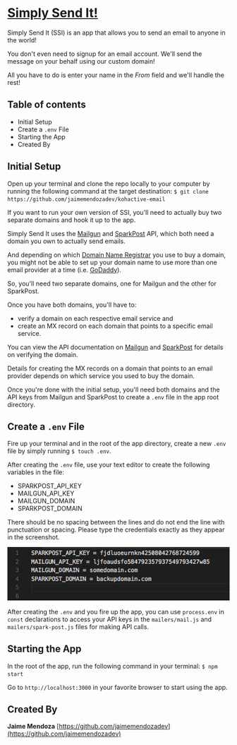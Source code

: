 # [Simply Send It!](https://github.com/jaimemendozadev/kohactive-email)


Simply Send It (SSI) is an app that allows you to send an email to anyone in the  world!

You don't even need to signup for an email account. We'll send the message on your behalf using our custom domain!

All you have to do is enter your name in the <em>From</em> field and we'll handle the rest!


## Table of contents

- Initial Setup
- Create a `.env` File
- Starting the App
- Created By

## Initial Setup

Open up your terminal and clone the repo locally to your computer by running the following command at the target destination: `$ git clone https://github.com/jaimemendozadev/kohactive-email`

If you want to run your own version of SSI, you'll need to actually buy two separate domains and hook it up to the app.

Simply Send It uses the [Mailgun](https://www.mailgun.com/) and [SparkPost](https://www.sparkpost.com/) API, which both need a domain you own to actually send emails.

And depending on which [Domain Name Registrar](https://en.wikipedia.org/wiki/Domain_name_registrar) you use to buy a domain, you might not be able to set up your domain name to use more than one email provider at a time (i.e. [GoDaddy](https://www.godaddy.com/help/add-an-mx-record-19234)).

So, you'll need two separate domains, one for Mailgun and the other for SparkPost. 

Once you have both domains, you'll have to: 

- verify a domain on each respective email service and 
- create an MX record on each domain that points to a specific email service.

You can view the API documentation on [Mailgun](http://mailgun-documentation.readthedocs.io/en/latest/quickstart-sending.html#verify-your-domain) and [SparkPost](https://www.sparkpost.com/docs/getting-started/getting-started-sparkpost/#sending-domain-step-2-verifying-domain-ownership) for details on verifying the domain. 

Details for creating the MX records on a domain that points to an email provider depends on which service you used to buy the domain.

Once you're done with the initial setup, you'll need both domains and the API keys from Mailgun and SparkPost to create a `.env` file in the app root directory.

## Create a `.env` File

Fire up your terminal and in the root of the app directory, create a new `.env` file by simply running `$ touch .env`. 

After creating the `.env` file, use your text editor to create the following variables in the file:

- SPARKPOST_API_KEY
- MAILGUN_API_KEY
- MAILGUN_DOMAIN
- SPARKPOST_DOMAIN

There should be no spacing between the lines and do not end the line with punctuation or spacing. Please type the credentials exactly as they appear in the screenshot. 

  
![.env Screenshot](/img/env-screen-shot.png?raw=true ".env Screenshot ")  

After creating the `.env` and you fire up the app, you can use `process.env` in `const` declarations to access your API keys in the `mailers/mail.js` and `mailers/spark-post.js` files for making API calls.   


## Starting the App

In the root of the app, run the following command in your terminal: `$ npm start`

Go to `http://localhost:3000` in your favorite browser to start using the app. 

## Created By

**Jaime Mendoza**
[https://github.com/jaimemendozadev](https://github.com/jaimemendozadev)
